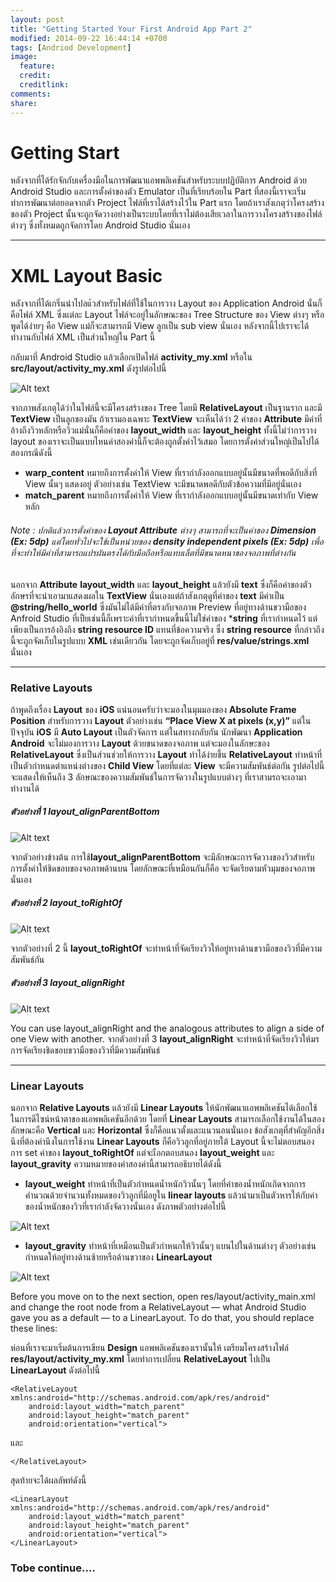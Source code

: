 ```yaml
---
layout: post
title: "Getting Started Your First Android App Part 2"
modified: 2014-09-22 16:44:14 +0700
tags: [Andriod Development]
image:
  feature: 
  credit: 
  creditlink: 
comments: 
share: 
---
```


Getting Start
=========

หลังจากที่ได้รักจักกับเครื่องมือในการพัฒนาแอพพลิเคชันสำหรับระบบปฏิบัติการ Android ด้วย Android Studio และการตั้งค่าของตัว Emulator เป็นที่เรียบร้อยใน Part ที่สองนี้เราจะเริ่มทำการพัฒนาต่อยอดจากตัว Project ไฟล์ที่เราได้สร้างไว้ใน Part แรก โดยถ้าเราสังเกตุว่าโครงสร้างของตัว Project นั้นจะถูกจัดวางอย่างเป็นระบบโดยที่เราไม่ต้องเสียเวลาในการวางโครงสร้างของไฟล์ต่างๆ ซึ่งทั้งหมดถูกจัดการโดย Android Studio นั่นเอง

***

XML Layout Basic
=========

หลังจากที่ได้เกริ่นนำไปลแ้วสำหรับไฟล์ที่ใช้ในการวาง Layout ของ Application Android นั่นก็คือไฟล์ XML ซึ่งแต่ละ Layout ไฟล์จะอยู่ในลักษณะของ Tree Structure ของ View ต่างๆ หรือพูดได้ง่ายๆ คือ View แม่ก็จะสามารถมี View ลูกเป็น sub view นั่นเอง หลังจากนี้ไปเราจะได้ทำงานกับไฟล์ XML เป็นส่วนใหญ่ใน Part นี้ 

กลับมาที่ Android Studio แล้วเลือกเปิดไฟล์ **activity_my.xml** หรือใน **src/layout/activity_my.xml** ดังรูปต่อไปนี้

![Alt text](../images/android_part2_1.jpg)

จากภาพสังเกตุได้ว่าในไฟล์นี้จะมีโครงสร้างของ Tree โดยมี **RelativeLayout** เป็นฐานราก และมี **TextView** เป็นลูกของมัน ถ้าเรามองเฉพาะ **TextView** จะเห็นได้ว่า 2 ค่าของ **Attribute** มีค่าที่อ้างถึงวิวหลักหรือวิวแม่นั่นก็คือค่าของ **layout_width** และ **layout_height** ทั้งนี้ไม่ว่าการวาง layout ของเราจะเป็นแบบไหนค่าสองค่านี้ก็จะต้องถูกตั้งค่าไว้เสมอ โดยการตั้งค่าส่วนใหญ่เป็นไปได้สองกรณีดังนี้ 

 - **warp_content** หมายถึงการตั้งค่าให้ View ที่เรากำลังออกแบบอยู่นั้นมีขนาดที่พอดีกับสิ่งที่ View นั้นๆ แสดงอยู่ ตัวอย่างเช่น TextView จะมีขนาดพอดีกับตัวข้อความที่มีอยู่นั่นเอง
 - **match_parent** หมายถึงการตั้งค่าให้ View ที่เรากำลังออกแบบอยู่นั้นมีขนาดเท่ากับ View หลัก

###### Note : ปกติแล้วการตั้งค่าของ **Layout Attribute** ต่างๆ สามารถที่จะเป็นค่าของ **Dimension (Ex: 5dp)** แต่โดยทั่วไปจะใช้เป็นหน่วยของ **density independent pixels (Ex: 5dp)** เพื่อที่จะทำให้มีค่าที่สามารถแปรผันตรงได้กับมือถือหรือแทบเล็ตที่มีขนาดหนาของจอภาพที่ต่างกัน

นอกจาก **Attribute** **layout_width** และ **layout_height** แล้วยังมี **text** ซึ่งก็คือค่าของตัวอักษรที่จะนำเอามาแสดงผลใน **TextView** นั่นเองแต่ถ้าสังเกตุดูที่ค่าของ **text** มีค่าเป็น **@string/hello_world** ซึ่งมันไม่ได้มีค่าที่ตรงกับจอภาพ Preview ที่อยู่ทางด้านขวามือของ Anfroid Studio ที่เป็ยเช่นนี้ก็เพราะค่าที่เรากำหนดขึ้นนี้ไม่ใช่ค่าของ ***string** ที่เรากำหนดไว้ แต่เพียงเป็นการอ้งอิงถึง **string resource ID** แทนที่ข้อความจริง ซึ่ง **string resource** ที่กล่าวถึงนี้จะถูกจัดเก็บในรูปแบบ **XML** เช่นเดียวกัน โดยจะถูกจัดเก็บอยู่ที่ **res/value/strings.xml** นั่นเอง

***

### Relative Layouts

ถ้าพูดถึงเรื่อง **Layout** ของ **iOS** แน่นอนครับว่าจะมองในมุมมองของ **Absolute Frame Position** สำหรับการวาง **Layout** ตัวอย่างเช่น **“Place View X at pixels (x,y)”** แต่ในปัจจุบัน **iOS** มี **Auto Layout** เป็นตัวจัดการ แต่ในสทางกลับกัน นักพัฒนา **Application Android** จะไม่มองการวาง **Layout** ด้วยขนาดของจอภาพ แต่จะมองในลักษะของ **RelativeLayout** ซึ่งเป็นส่วนช่วยให้การวาง **Layout** ทำได้ง่ายขึ้น **RelativeLayout** ทำหน้าที่เป็นตัวกำหนดตำแหน่งต่างของ **Child View** โดยที่แต่ละ **View** จะมีความสัมพันธ์ต่อกัน รูปต่อไปนี้จะแสดงให้เห็นถึง 3 ลักษณะของความสัมพันธ์ในการจัดวางในรูปแบบต่างๆ ที่เราสามรถจะเอามาทำงานได้

##### ตัวอย่างที่ 1 **layout_alignParentBottom** 
![Alt text](../images/android_part2_2.jpg)

จากตัวอย่างข้างต้น การใช้**layout_alignParentBottom** จะมีลักษณะการจัดวางของวิวสำหรับการตั้งค่าให้ชิดขอบของจอภาพด้านบน โดยลักษณะที่เหมือนกันก็คือ จะจัดเรียตามหัวมุมของจอภาพนั่นเอง

##### ตัวอย่างที่ 2 **layout_toRightOf** 
![Alt text](../images/android_part2_3.jpg)

จากตัวอย่างที่ 2 นี้ **layout_toRightOf** จะทำหน้าที่จัดเรียงวิวให้อยู่ทางด้านขวามือของวิวที่มีความสัมพันธ์กัน

##### ตัวอย่างที่ 3 **layout_alignRight** 
![Alt text](../images/android_part2_4.jpg)

You can use layout_alignRight and the analogous attributes to align a side of one View with another.
จากตัวอย่างที่ 3 **layout_alignRight** จะทำหน้าที่จัดเรียงวิวให้มรการจัดเรียงชิดขอบขวามือของวิวที่มีความสัมพันธ์

***

### Linear Layouts

นอกจาก **Relative Layouts** แล้วยังมี **Linear Layouts** ให้นักพัฒนาแอพพลิเคชันได้เลือกใช้ในการดีไซน์หน้าตาของแอพพลิเคชันอีกด้วย โดยที่ **Linear Layouts** สามารถเลือกใช้งานได้ในสองลักษณะคือ **Vertical** และ **Horizontal** ซึ่งก็คือแนวตั้งและแนวนอนนั่นเอง ข้อสังเกตุที่สำคัญอีกสิ่งนึงที่ต้องคำนึงในการใช้งาน **Linear Layouts** ก็คือวิวลูกที่อยู่ภายใต้ Layout นี้จะไม่ตอบสนองการ set ค่าของ **layout_toRightOf** แต่จะเือกตอบสนอง **layout_weight** และ **layout_gravity** ความหมายของค่าสองค่านี้สามารถอธิบายได้ดังนี้

 - **layout_weight** ทำหน้าที่เป็นตัวกำหนดน้ำหนักวิวนั้นๆ โดยที่ค่าของน้ำหนักเกิดจากการคำนวณด้วยจำนวนทั้งหมดของวิวลูกที่มีอยูใน **linear layouts** แล้วนำมาเป็นตัวหารให้กับค่าของน้ำหนักของวิวที่เรากำลังจัดวางนั่นเอง ดังภาพตัวอย่างต่อไปนี้

 ![Alt text](../images/android_part2_5.jpg)

 - **layout_gravity** ทำหน้าที่เหมือนเป็นตัวกำหนกให้วิวนั้นๆ แบนไปในด้านต่างๆ ตัวอย่างเช่น กำหนดให้อยู่ทางด้านซ้ายหรือด้านขวาของ **LinearLayout**

 ![Alt text](../images/android_part2_6.jpg)


Before you move on to the next section, open res/layout/activity_main.xml and change the root node from a RelativeLayout — what Android Studio gave you as a default — to a LinearLayout.
To do that, you should replace these lines:

ห่อนที่เราจะมาเริ่มต้นการเขียน **Design** แอพพลิเคชันของเรานั้นให้ เตรียมโครงสร้างไฟล์ **res/layout/activity_my.xml** โดยทำการเปลี่ยน **RelativeLayout** ไปเป็น **LinearLayout** ดังต่อไปนี้

```
<RelativeLayout xmlns:android="http://schemas.android.com/apk/res/android"
    android:layout_width="match_parent"
    android:layout_height="match_parent"
    android:orientation="vertical">
```
และ

```
</RelativeLayout>
```

สุดท้ายจะได้ผลลัพท์ดังนี้

```
<LinearLayout xmlns:android="http://schemas.android.com/apk/res/android"
	android:layout_width="match_parent"
	android:layout_height="match_parent"
	android:orientation="vertical">
</LinearLayout>
```

### Tobe continue....

[download the JDK]:http://www.oracle.com/technetwork/java/javase/downloads/index.html
[Android Studio Page]:https://developer.android.com/sdk/installing/studio.html
[Anddroid Dashboard]:https://developer.android.com/about/dashboards/index.html

